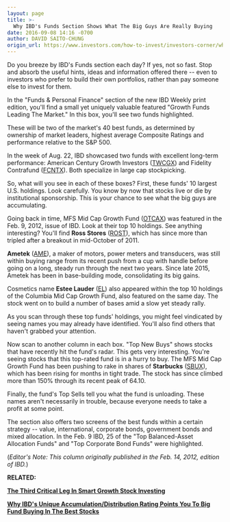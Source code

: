 ```yaml
---
layout: page
title: >-
  Why IBD's Funds Section Shows What The Big Guys Are Really Buying
date: 2016-09-08 14:16 -0700
author: DAVID SAITO-CHUNG
origin_url: https://www.investors.com/how-to-invest/investors-corner/why-ibds-funds-section-shows-what-the-big-guys-are-really-buying/
---
```


Do you breeze by IBD's Funds section each day? If yes, not so fast. Stop and absorb the useful hints, ideas and information offered there -- even to investors who prefer to build their own portfolios, rather than pay someone else to invest for them.

In the "Funds & Personal Finance" section of the new IBD Weekly print edition, you'll find a small yet uniquely valuable featured "Growth Funds Leading The Market." In this box, you'll see two funds highlighted.

These will be two of the market's 40 best funds, as determined by ownership of market leaders, highest average Composite Ratings and performance relative to the S&P 500.

In the week of Aug. 22, IBD showcased two funds with excellent long-term performance: American Century Growth Investors ([TWCGX](https://research.investors.com/quote.aspx?symbol=TWCGX)) and Fidelity Contrafund ([FCNTX](https://research.investors.com/quote.aspx?symbol=FCNTX)). Both specialize in large cap stockpicking.

So, what will you see in each of these boxes? First, these funds' 10 largest U.S. holdings. Look carefully. You know by now that stocks live or die by institutional sponsorship. This is your chance to see what the big guys are accumulating.

Going back in time, MFS Mid Cap Growth Fund ([OTCAX](https://research.investors.com/quote.aspx?symbol=OTCAX)) was featured in the Feb. 9, 2012, issue of IBD. Look at their top 10 holdings. See anything interesting?
You'll find **Ross Stores** ([ROST](https://research.investors.com/quote.aspx?symbol=ROST)), which has since more than tripled after a breakout in mid-October of 2011.

**Ametek** ([AME](https://research.investors.com/quote.aspx?symbol=AME)), a maker of motors, power meters and transducers, was still within buying range from its recent push from a cup with handle before going on a long, steady run through the next two years. Since late 2015, Ametek has been in base-building mode, consolidating its big gains.

Cosmetics name **Estee Lauder** ([EL](https://research.investors.com/quote.aspx?symbol=EL)) also appeared within the top 10 holdings of the Columbia Mid Cap Growth Fund, also featured on the same day. The stock went on to build a number of bases amid a slow yet steady rally.

As you scan through these top funds' holdings, you might feel vindicated by seeing names you may already have identified. You'll also find others that haven't grabbed your attention.

Now scan to another column in each box. "Top New Buys" shows stocks that have recently hit the fund's radar. This gets very interesting. You're seeing stocks that this top-rated fund is in a hurry to buy. The MFS Mid Cap Growth Fund has been pushing to rake in shares of **Starbucks** ([SBUX](https://research.investors.com/quote.aspx?symbol=SBUX)), which has been rising for months in tight trade. The stock has since climbed more than 150% through its recent peak of 64.10.

Finally, the fund's Top Sells tell you what the fund is unloading. These names aren't necessarily in trouble, because everyone needs to take a profit at some point.

The section also offers two screens of the best funds within a certain strategy -- value, international, corporate bonds, government bonds and mixed allocation. In the Feb. 9 IBD, 25 of the "Top Balanced-Asset Allocation Funds" and "Top Corporate Bond Funds" were highlighted.

(_Editor's Note: This column originally published in the Feb. 14, 2012, edition of IBD._)

**RELATED:**

**[The Third Critical Leg In Smart Growth Stock Investing](https://www.investors.com/how-to-invest/investors-corner/to-win-at-investing-first-confirm-a-stocks-strong-institutional-sponsorship/)**

**[Why IBD's Unique Accumulation/Distribution Rating Points You To Big Fund Buying In The Best Stocks](https://www.investors.com/how-to-invest/investors-corner/why-the-accumulationdistribution-rating-is-one-key-to-finding-great-stocks/)**
